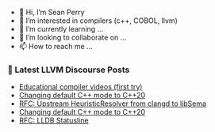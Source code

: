 - 👋 Hi, I’m Sean Perry
- 👀 I’m interested in compilers (c++, COBOL, llvm)
- 🌱 I’m currently learning ...
- 💞️ I’m looking to collaborate on ...
- 📫 How to reach me ...

<!---
s66perry/s66perry is a ✨ special ✨ repository because its `README.md` (this file) appears on your GitHub profile.
You can click the Preview link to take a look at your changes.
--->
### 📕 Latest LLVM Discourse Posts

<!-- DISCOURSE-LLVM:START -->
- [Educational compiler videos &lpar;first try&rpar;](https://discourse.llvm.org/t/educational-compiler-videos-first-try/80048#post_7)
- [Changing default C++ mode to C++20](https://discourse.llvm.org/t/changing-default-c-mode-to-c-20/84015#post_4)
- [RFC: Upstream HeuristicResolver from clangd to libSema](https://discourse.llvm.org/t/rfc-upstream-heuristicresolver-from-clangd-to-libsema/84004#post_2)
- [Changing default C++ mode to C++20](https://discourse.llvm.org/t/changing-default-c-mode-to-c-20/84015#post_3)
- [RFC: LLDB Statusline](https://discourse.llvm.org/t/rfc-lldb-statusline/83948#post_11)
<!-- DISCOURSE-LLVM:END -->
